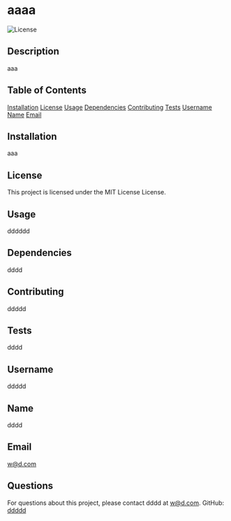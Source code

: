 # aaaa

![License](https://img.shields.io/badge/License-MIT%20License-blue.svg)

## Description
aaa

## Table of Contents

[Installation](#installation) [License](#license)
[Usage](#usage)
[Dependencies](#dependencies)
[Contributing](#contributing)
[Tests](#tests)
[Username](#username)
[Name](#name)
[Email](#email)

## Installation
aaa

## License
This project is licensed under the MIT License License.

## Usage
dddddd

## Dependencies
dddd

## Contributing
ddddd

## Tests
dddd

## Username
ddddd

## Name
dddd

## Email
w@d.com

## Questions
For questions about this project, please contact dddd at w@d.com. GitHub: [ddddd](https://github.com/ddddd)
